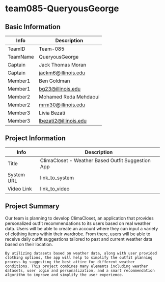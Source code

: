 # team085-QueryousGeorge

## Basic Information

|   Info      |        Description     |
| ----------- | ---------------------- |
| TeamID      |        Team-085        |
| TeamName    |     QueryousGeorge     |
| Captain     |    Jack Thomas Moran   |
| Captain     |   jackm6@illinois.edu  |
| Member1     |       Ben Goldman      |
| Member1     |    bg23@illinois.edu   |
| Member2     |  Mohamed Reda Mehdaoui |
| Member2     |    mrm30@illinois.edu  |
| Member3     |      Livia Bezati      |
| Member3     |  lbezati2@illinois.edu |

## Project Information

|   Info      |        Description     |
| ----------- | ---------------------- |
|  Title      |       ClimaCloset - Weather Based Outfit Suggestion App     |
| System URL  |      link_to_system    |
| Video Link  |      link_to_video     |

## Project Summary

Our team is planning to develop ClimaCloset, an application that provides personalized outfit recommendations to its users based on real weather data. Users will be able to create an account where they can input a variety of clothing items within their wardrobe. From there, users will be able to receive daily outfit suggestions tailored to past and current weather data based on their location.
	
 	By utilizing datasets based on weather data, along with user provided clothing options, the app will help to simplify the outfit planning process by suggesting the best attire for different weather conditions. This project combines many elements including weather datasets, user login and personalization, and a smart recommendation algorithm to improve and simplify the user experience.
